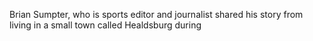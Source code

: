 Brian Sumpter, who is sports editor and journalist shared his story from living in a small town called Healdsburg during 